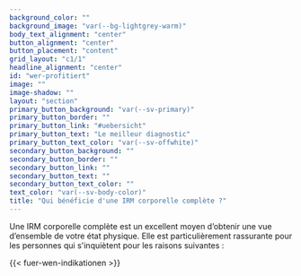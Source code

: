 ```yaml
---
background_color: ""
background_image: "var(--bg-lightgrey-warm)"
body_text_alignment: "center"
button_alignment: "center"
button_placement: "content"
grid_layout: "c1/1"
headline_alignment: "center"
id: "wer-profitiert"
image: ""
image-shadow: ""
layout: "section"
primary_button_background: "var(--sv-primary)"
primary_button_border: ""
primary_button_link: "#uebersicht"
primary_button_text: "Le meilleur diagnostic"
primary_button_text_color: "var(--sv-offwhite)"
secondary_button_background: ""
secondary_button_border: ""
secondary_button_link: ""
secondary_button_text: ""
secondary_button_text_color: ""
text_color: "var(--sv-body-color)"
title: "Qui bénéficie d'une IRM corporelle complète ?"
---
```


Une IRM corporelle complète est un excellent moyen d’obtenir une vue d’ensemble de votre état physique. Elle est particulièrement rassurante pour les personnes qui s'inquiètent pour les raisons suivantes :

{{< fuer-wen-indikationen >}}
